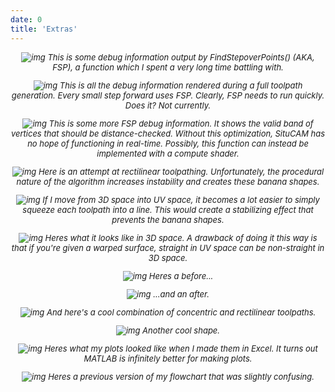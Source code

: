 ```yaml
---
date: 0
title: 'Extras'
---
```

<!-- markdownlint-disable MD033 -->

<div style= "font-style: italic; text-align: center; font-size: small;">

![img](/Extras/image.png)
This is some debug information output by FindStepoverPoints() (AKA, FSP), a function which I spent a very long time battling with.

![img](/Extras/image%20(2).png)
This is all the debug information rendered during a full toolpath generation. Every small step forward uses FSP. Clearly, FSP needs to run quickly. Does it? *Not currently.*

![img](/Extras/image%20(3).png)
This is some more FSP debug information. It shows the valid band of vertices that should be distance-checked. Without this optimization, SituCAM has no hope of functioning in real-time. Possibly, this function can instead be implemented with a compute shader.

![img](/Extras/image%20(4).png)
Here is an attempt at rectilinear toolpathing. Unfortunately, the procedural nature of the algorithm increases instability and creates these banana shapes.

![img](/Extras/image%20(5).png)
If I move from 3D space into UV space, it becomes a lot easier to simply squeeze each toolpath into a line. This would create a stabilizing effect that prevents the banana shapes.

![img](/Extras/image%20(6).png)
Heres what it looks like in 3D space. A drawback of doing it this way is that if you're given a warped surface, straight in UV space can be non-straight in 3D space.

![img](/Extras/image%20(8).png)
Heres a before...

![img](/Extras/image%20(7).png)
...and an after.

![img](/Extras/image%20(9).png)
And here's a cool combination of concentric and rectilinear toolpaths.

![img](/Extras/image%20(10).png)
Another cool shape.

![img](/Extras/image%20(11).png)
Heres what my plots looked like when I made them in Excel. It turns out MATLAB is infinitely better for making plots.

![img](/Extras/Figure_Workflow%20(1).png)
Heres a previous version of my flowchart that was slightly confusing.

</div>
